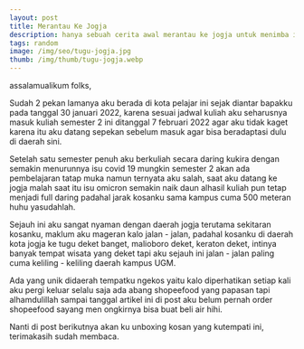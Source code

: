 ```yaml
---
layout: post
title: Merantau Ke Jogja
description: hanya sebuah cerita awal merantau ke jogja untuk menimba ilmu.
tags: random
image: /img/seo/tugu-jogja.jpg
thumb: /img/thumb/tugu-jogja.webp
---
```


assalamualikum folks,

Sudah 2 pekan lamanya aku berada di kota pelajar ini sejak diantar bapakku pada tanggal 30 januari 2022,
karena sesuai jadwal kuliah aku seharusnya masuk kuliah semester 2 ini ditanggal 7 februari 2022 agar aku
tidak kaget karena itu aku datang sepekan sebelum masuk agar bisa beradaptasi dulu di daerah sini.

Setelah satu semester penuh aku berkuliah secara daring kukira dengan semakin menurunnya isu covid 19 mungkin semester 2 akan ada pembelajaran tatap muka namun ternyata aku salah, saat aku datang ke jogja malah saat itu isu omicron semakin naik daun alhasil kuliah pun tetap menjadi full daring padahal jarak kosanku sama kampus cuma 500 meteran huhu yasudahlah.

Sejauh ini aku sangat nyaman dengan daerah jogja terutama sekitaran kosanku, maklum aku mageran kalo jalan - jalan, padahal kosanku di daerah kota jogja ke tugu deket banget, malioboro deket, keraton deket, intinya banyak tempat wisata yang deket tapi aku sejauh ini jalan - jalan paling cuma keliling - keliling daerah kampus UGM.

Ada yang unik didaerah tempatku ngekos yaitu kalo diperhatikan setiap kali aku pergi keluar selalu saja ada abang shopeefood yang papasan tapi alhamdulillah sampai tanggal artikel ini di post aku belum pernah order shopeefood sayang men ongkirnya bisa buat beli air hihi.

Nanti di post berikutnya akan ku unboxing kosan yang kutempati ini, terimakasih sudah membaca.